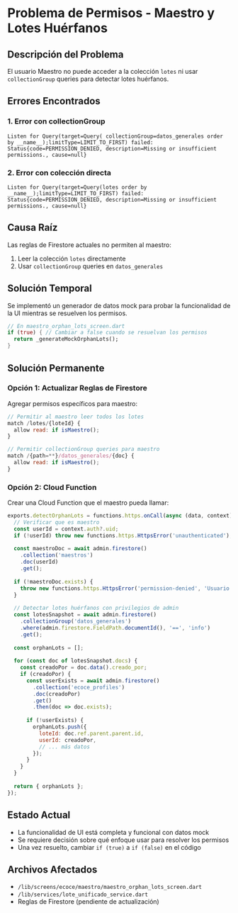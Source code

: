 # Problema de Permisos - Maestro y Lotes Huérfanos

## Descripción del Problema

El usuario Maestro no puede acceder a la colección `lotes` ni usar `collectionGroup` queries para detectar lotes huérfanos.

## Errores Encontrados

### 1. Error con collectionGroup
```
Listen for Query(target=Query( collectionGroup=datos_generales order by __name__);limitType=LIMIT_TO_FIRST) failed: 
Status{code=PERMISSION_DENIED, description=Missing or insufficient permissions., cause=null}
```

### 2. Error con colección directa
```
Listen for Query(target=Query(lotes order by __name__);limitType=LIMIT_TO_FIRST) failed: 
Status{code=PERMISSION_DENIED, description=Missing or insufficient permissions., cause=null}
```

## Causa Raíz

Las reglas de Firestore actuales no permiten al maestro:
1. Leer la colección `lotes` directamente
2. Usar `collectionGroup` queries en `datos_generales`

## Solución Temporal

Se implementó un generador de datos mock para probar la funcionalidad de la UI mientras se resuelven los permisos.

```dart
// En maestro_orphan_lots_screen.dart
if (true) { // Cambiar a false cuando se resuelvan los permisos
  return _generateMockOrphanLots();
}
```

## Solución Permanente

### Opción 1: Actualizar Reglas de Firestore

Agregar permisos específicos para maestro:

```javascript
// Permitir al maestro leer todos los lotes
match /lotes/{loteId} {
  allow read: if isMaestro();
}

// Permitir collectionGroup queries para maestro
match /{path=**}/datos_generales/{doc} {
  allow read: if isMaestro();
}
```

### Opción 2: Cloud Function

Crear una Cloud Function que el maestro pueda llamar:

```javascript
exports.detectOrphanLots = functions.https.onCall(async (data, context) => {
  // Verificar que es maestro
  const userId = context.auth?.uid;
  if (!userId) throw new functions.https.HttpsError('unauthenticated');
  
  const maestroDoc = await admin.firestore()
    .collection('maestros')
    .doc(userId)
    .get();
    
  if (!maestroDoc.exists) {
    throw new functions.https.HttpsError('permission-denied', 'Usuario no es maestro');
  }
  
  // Detectar lotes huérfanos con privilegios de admin
  const lotesSnapshot = await admin.firestore()
    .collectionGroup('datos_generales')
    .where(admin.firestore.FieldPath.documentId(), '==', 'info')
    .get();
    
  const orphanLots = [];
  
  for (const doc of lotesSnapshot.docs) {
    const creadoPor = doc.data().creado_por;
    if (creadoPor) {
      const userExists = await admin.firestore()
        .collection('ecoce_profiles')
        .doc(creadoPor)
        .get()
        .then(doc => doc.exists);
        
      if (!userExists) {
        orphanLots.push({
          loteId: doc.ref.parent.parent.id,
          userId: creadoPor,
          // ... más datos
        });
      }
    }
  }
  
  return { orphanLots };
});
```

## Estado Actual

- La funcionalidad de UI está completa y funcional con datos mock
- Se requiere decisión sobre qué enfoque usar para resolver los permisos
- Una vez resuelto, cambiar `if (true)` a `if (false)` en el código

## Archivos Afectados

- `/lib/screens/ecoce/maestro/maestro_orphan_lots_screen.dart`
- `/lib/services/lote_unificado_service.dart`
- Reglas de Firestore (pendiente de actualización)